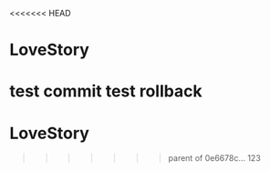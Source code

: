 <<<<<<< HEAD
# LoveStory
test commit
test rollback
=======
# LoveStory
>>>>>>> parent of 0e6678c... 123
